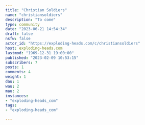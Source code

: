 ```yaml
---
title: "Christian Soldiers" 
name: "christiansoldiers"
description: "To come"
type: community
date: "2023-06-21 14:54:34"
draft: false
nsfw: false
actor_id: "https://exploding-heads.com/c/christiansoldiers"
host: exploding-heads.com
lastmod: "1969-12-31 19:00:00"
published: "2023-02-09 10:53:15"
subscribers: 7
posts: 1
comments: 4
weight: 1
dau: 1
wau: 2
mau: 2
instances:
- "exploding-heads_com"
tags: 
- "exploding-heads_com"

---
```

